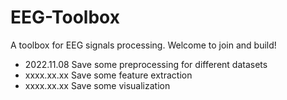 # EEG-Toolbox
A toolbox for EEG signals processing. Welcome to join and build!

- 2022.11.08 Save some preprocessing for different datasets 
- xxxx.xx.xx Save some feature extraction
- xxxx.xx.xx Save some visualization
